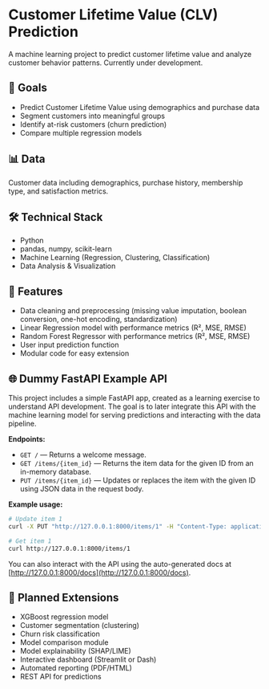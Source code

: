 # Customer Lifetime Value (CLV) Prediction

A machine learning project to predict customer lifetime value and analyze customer behavior patterns. Currently under development.

## 🎯 Goals
- Predict Customer Lifetime Value using demographics and purchase data
- Segment customers into meaningful groups
- Identify at-risk customers (churn prediction)
- Compare multiple regression models

## 📊 Data
Customer data including demographics, purchase history, membership type, and satisfaction metrics.

## 🛠️ Technical Stack
- Python
- pandas, numpy, scikit-learn
- Machine Learning (Regression, Clustering, Classification)
- Data Analysis & Visualization

## 🚀 Features
- Data cleaning and preprocessing (missing value imputation, boolean conversion, one-hot encoding, standardization)
- Linear Regression model with performance metrics (R², MSE, RMSE)
- Random Forest Regressor with performance metrics (R², MSE, RMSE)
- User input prediction function
- Modular code for easy extension

## 🌐 Dummy FastAPI Example API
This project includes a simple FastAPI app, created as a learning exercise to understand API development. The goal is to later integrate this API with the machine learning model for serving predictions and interacting with the data pipeline.

**Endpoints:**
- `GET /` — Returns a welcome message.
- `GET /items/{item_id}` — Returns the item data for the given ID from an in-memory database.
- `PUT /items/{item_id}` — Updates or replaces the item with the given ID using JSON data in the request body.

**Example usage:**
```bash
# Update item 1
curl -X PUT "http://127.0.0.1:8000/items/1" -H "Content-Type: application/json" -d "{\"name\": \"Orange\", \"price\": 2.49, \"is_offer\": false}"

# Get item 1
curl http://127.0.0.1:8000/items/1
```

You can also interact with the API using the auto-generated docs at [http://127.0.0.1:8000/docs](http://127.0.0.1:8000/docs).

## 🧩 Planned Extensions
- XGBoost regression model
- Customer segmentation (clustering)
- Churn risk classification
- Model comparison module
- Model explainability (SHAP/LIME)
- Interactive dashboard (Streamlit or Dash)
- Automated reporting (PDF/HTML)
- REST API for predictions
